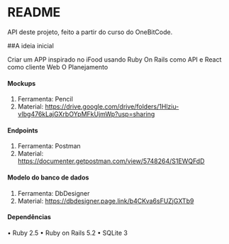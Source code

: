 # README

API deste projeto, feito a partir do curso do OneBitCode.

##A ideia inicial

Criar um APP inspirado no iFood usando Ruby On Rails como API e React como cliente Web
O Planejamento

#### Mockups
1. Ferramenta: Pencil
2. Material: https://drive.google.com/drive/folders/1Hlziu-vIbg476kLajGXrbOYpMFkUjmWp?usp=sharing

#### Endpoints
1. Ferramenta: Postman
2. Material: https://documenter.getpostman.com/view/5748264/S1EWQFdD

#### Modelo do banco de dados
1. Ferramenta: DbDesigner
2. Material: https://dbdesigner.page.link/b4CKva6sFUZjGXTb9

#### Dependências

• Ruby 2.5
• Ruby on Rails 5.2
• SQLite 3
